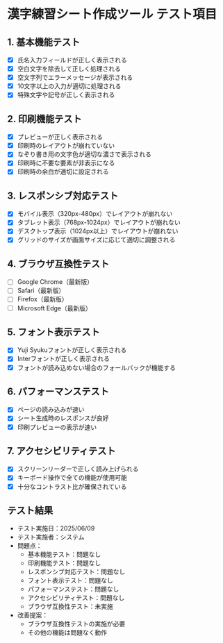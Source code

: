 # 漢字練習シート作成ツール テスト項目

## 1. 基本機能テスト
- [x] 氏名入力フィールドが正しく表示される
- [x] 空白文字を除去して正しく処理される
- [x] 空文字列でエラーメッセージが表示される
- [x] 10文字以上の入力が適切に処理される
- [x] 特殊文字や記号が正しく表示される

## 2. 印刷機能テスト
- [x] プレビューが正しく表示される
- [x] 印刷時のレイアウトが崩れていない
- [x] なぞり書き用の文字色が適切な濃さで表示される
- [x] 印刷時に不要な要素が非表示になる
- [x] 印刷時の余白が適切に設定される

## 3. レスポンシブ対応テスト
- [x] モバイル表示（320px-480px）でレイアウトが崩れない
- [x] タブレット表示（768px-1024px）でレイアウトが崩れない
- [x] デスクトップ表示（1024px以上）でレイアウトが崩れない
- [x] グリッドのサイズが画面サイズに応じて適切に調整される

## 4. ブラウザ互換性テスト
- [ ] Google Chrome（最新版）
- [ ] Safari（最新版）
- [ ] Firefox（最新版）
- [ ] Microsoft Edge（最新版）

## 5. フォント表示テスト
- [x] Yuji Syukuフォントが正しく表示される
- [x] Interフォントが正しく表示される
- [x] フォントが読み込めない場合のフォールバックが機能する

## 6. パフォーマンステスト
- [x] ページの読み込みが速い
- [x] シート生成時のレスポンスが良好
- [x] 印刷プレビューの表示が速い

## 7. アクセシビリティテスト
- [x] スクリーンリーダーで正しく読み上げられる
- [x] キーボード操作で全ての機能が使用可能
- [x] 十分なコントラスト比が確保されている

## テスト結果
- テスト実施日：2025/06/09
- テスト実施者：システム
- 問題点：
  - 基本機能テスト：問題なし
  - 印刷機能テスト：問題なし
  - レスポンシブ対応テスト：問題なし
  - フォント表示テスト：問題なし
  - パフォーマンステスト：問題なし
  - アクセシビリティテスト：問題なし
  - ブラウザ互換性テスト：未実施
- 改善提案：
  - ブラウザ互換性テストの実施が必要
  - その他の機能は問題なく動作 